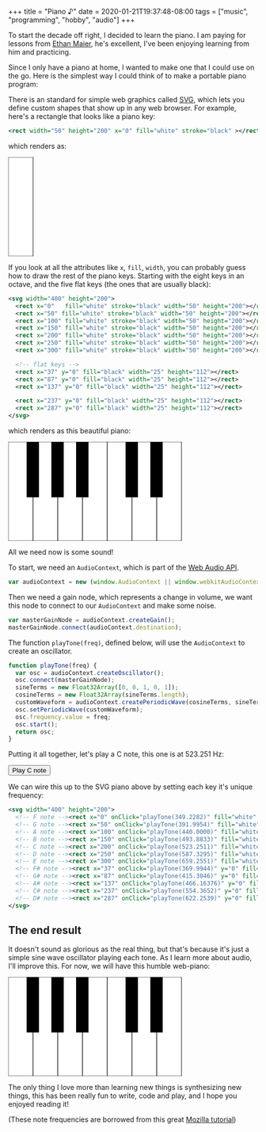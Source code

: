 +++
title = "Piano  ♪"
date = 2020-01-21T19:37:48-08:00
tags = ["music", "programming", "hobby", "audio"]
+++
 
To start the decade off right, I decided to learn the piano. I am paying for lessons from [Ethan Maier](https://www.ethanmaier.com/about), he's excellent, I've been enjoying learning from him and practicing.

Since I only have a piano at home, I wanted to make one that I could use on the go. Here is the simplest way I could think of to make a portable piano program:

There is an standard for simple web graphics called [SVG](https://en.wikipedia.org/wiki/Scalable_Vector_Graphics), which lets you define custom shapes that show up in any web browser. For example, here's a rectangle that looks like a piano key:

``` xml
<rect width="50" height="200" x="0" fill="white" stroke="black" ></rect>
```

which renders as:

<div style="width: 100%; scroll-direction: horizontal; overflow-x: auto">
<svg width="400" height="200">
<rect width="50" height="200" x="0" fill="white" stroke="black" ></rect>
</svg>
</div>

If you look at all the attributes like `x`, `fill`, `width`, you can probably guess how to draw the rest of the piano keys. Starting with the eight keys in an octave, and the five flat keys (the ones that are usually black):

``` xml
<svg width="400" height="200">
  <rect x="0"   fill="white" stroke="black" width="50" height="200"></rect>
  <rect x="50" fill="white" stroke="black" width="50" height="200"></rect>
  <rect x="100" fill="white" stroke="black" width="50" height="200"></rect>
  <rect x="150" fill="white" stroke="black" width="50" height="200"></rect>
  <rect x="200" fill="white" stroke="black" width="50" height="200"></rect>
  <rect x="250" fill="white" stroke="black" width="50" height="200"></rect>
  <rect x="300" fill="white" stroke="black" width="50" height="200"></rect>

  <!-- flat keys -->
  <rect x="37" y="0" fill="black" width="25" height="112"></rect>
  <rect x="87" y="0" fill="black" width="25" height="112"></rect>
  <rect x="137" y="0" fill="black" width="25" height="112"></rect>

  <rect x="237" y="0" fill="black" width="25" height="112"></rect>
  <rect x="287" y="0" fill="black" width="25" height="112"></rect>
</svg>
```

which renders as this beautiful piano:

<div style="width: 100%; scroll-direction: horizontal; overflow-x: auto">
<svg width="400" height="200">
  <rect x="0"   fill="white" stroke="black" width="50" height="200"></rect>
  <rect x="50" fill="white" stroke="black" width="50" height="200"></rect>
  <rect x="100" fill="white" stroke="black" width="50" height="200"></rect>
  <rect x="150" fill="white" stroke="black" width="50" height="200"></rect>
  <rect x="200" fill="white" stroke="black" width="50" height="200"></rect>
  <rect x="250" fill="white" stroke="black" width="50" height="200"></rect>
  <rect x="300" fill="white" stroke="black" width="50" height="200"></rect>
  <rect x="37" y="0" fill="black" width="25" height="112"></rect>
  <rect x="87" y="0" fill="black" width="25" height="112"></rect>
  <rect x="137" y="0" fill="black" width="25" height="112"></rect>
  <rect x="237" y="0" fill="black" width="25" height="112"></rect>
  <rect x="287" y="0" fill="black" width="25" height="112"></rect>
</svg>
</div>

All we need now is some sound! 

To start, we need an `AudioContext`, which is part of the [Web Audio API](https://developer.mozilla.org/en-US/docs/Web/API/Web_Audio_API).
``` javascript
var audioContext = new (window.AudioContext || window.webkitAudioContext);
```

Then we need a gain node, which represents a change in volume, we want this node to connect to our `AudioContext` and make some noise.
``` javascript
var masterGainNode = audioContext.createGain();
masterGainNode.connect(audioContext.destination);
```

The function `playTone(freq)`, defined below, will use the `AudioContext` to create an oscillator.

``` javascript
function playTone(freq) {
  var osc = audioContext.createOscillator();
  osc.connect(masterGainNode);
  sineTerms = new Float32Array([0, 0, 1, 0, 1]);
  cosineTerms = new Float32Array(sineTerms.length);
  customWaveform = audioContext.createPeriodicWave(cosineTerms, sineTerms);
  osc.setPeriodicWave(customWaveform);
  osc.frequency.value = freq;
  osc.start();
  return osc;
}
```

Putting it all together, let's play a C note, this one is at 523.251 Hz:

<script>
var audioContext = new (window.AudioContext || window.webkitAudioContext);
var masterGainNode = audioContext.createGain();
masterGainNode.connect(audioContext.destination);
function playTone(freq) {
  var osc = audioContext.createOscillator();
  osc.connect(masterGainNode);
  sineTerms = new Float32Array([0, 0, 1, 0, 1]);
  cosineTerms = new Float32Array(sineTerms.length);
  customWaveform = audioContext.createPeriodicWave(cosineTerms, sineTerms);
  osc.setPeriodicWave(customWaveform);
  osc.frequency.value = freq;
  osc.start();
  setTimeout(function() {
    osc.stop();
  }, 500);
  return osc;
}
</script>

<input type="button" onClick="playTone(523.251130601197269)" value="Play C note"></input>

We can wire this up to the SVG piano above by setting each key it's unique frequency:

``` xml
<svg width="400" height="200">
  <!-- F note --><rect x="0" onClick="playTone(349.2282)" fill="white" stroke="black" width="50" height="200"></rect>
  <!-- G note --><rect x="50" onClick="playTone(391.9954)" fill="white" stroke="black" width="50" height="200"></rect>
  <!-- A note --><rect x="100" onClick="playTone(440.0000)" fill="white" stroke="black" width="50" height="200"></rect>
  <!-- B note --><rect x="150" onClick="playTone(493.8833)" fill="white" stroke="black" width="50" height="200"></rect>
  <!-- C note --><rect x="200" onClick="playTone(523.2511)" fill="white" stroke="black" width="50" height="200"></rect>
  <!-- D note --><rect x="250" onClick="playTone(587.3295)" fill="white" stroke="black" width="50" height="200"></rect>
  <!-- E note --><rect x="300" onClick="playTone(659.2551)" fill="white" stroke="black" width="50" height="200"></rect>
  <!-- F# note --><rect x="37" onClick="playTone(369.9944)" y="0" fill="black" width="25" height="112"></rect>
  <!-- G# note --><rect x="87" onClick="playTone(415.3046)" y="0" fill="black" width="25" height="112"></rect>
  <!-- A# note --><rect x="137" onClick="playTone(466.16376)" y="0" fill="black" width="25" height="112"></rect>
  <!-- C# note --><rect x="237" onClick="playTone(554.3652)" y="0" fill="black" width="25" height="112"></rect>
  <!-- D# note --><rect x="287" onClick="playTone(622.2539)" y="0" fill="black" width="25" height="112"></rect>
</svg>
```

## The end result

It doesn't sound as glorious as the real thing, but that's because it's just a simple sine wave oscillator playing each tone. As I learn more about audio, I'll improve this. For now, we will have this humble web-piano:

<div style="width: 100%; scroll-direction: horizontal; overflow-x: auto">
<svg width="400" height="200">
  <!-- F note --><rect x="0" onClick="playTone(349.2282)" fill="white" stroke="black" width="50" height="200"></rect>
  <!-- G note --><rect x="50" onClick="playTone(391.9954)" fill="white" stroke="black" width="50" height="200"></rect>
  <!-- A note --><rect x="100" onClick="playTone(440.0000)" fill="white" stroke="black" width="50" height="200"></rect>
  <!-- B note --><rect x="150" onClick="playTone(493.8833)" fill="white" stroke="black" width="50" height="200"></rect>
  <!-- C note --><rect x="200" onClick="playTone(523.2511)" fill="white" stroke="black" width="50" height="200"></rect>
  <!-- D note --><rect x="250" onClick="playTone(587.3295)" fill="white" stroke="black" width="50" height="200"></rect>
  <!-- E note --><rect x="300" onClick="playTone(659.2551)" fill="white" stroke="black" width="50" height="200"></rect>
  <!-- F# note --><rect x="37" onClick="playTone(369.9944)" y="0" fill="black" width="25" height="112"></rect>
  <!-- G# note --><rect x="87" onClick="playTone(415.3046)" y="0" fill="black" width="25" height="112"></rect>
  <!-- A# note --><rect x="137" onClick="playTone(466.16376)" y="0" fill="black" width="25" height="112"></rect>
  <!-- C# note --><rect x="237" onClick="playTone(554.3652)" y="0" fill="black" width="25" height="112"></rect>
  <!-- D# note --><rect x="287" onClick="playTone(622.2539)" y="0" fill="black" width="25" height="112"></rect>
</svg>
</div>

The only thing I love more than learning new things is synthesizing new things, this has been really fun to write, code and play, and I hope you enjoyed reading it!

(These note frequencies are borrowed from this great [Mozilla tutorial](https://developer.mozilla.org/en-US/docs/Web/API/Web_Audio_API/Simple_synth))
